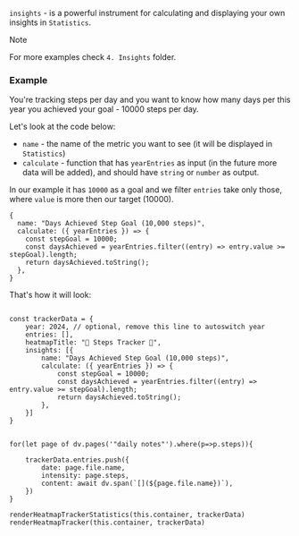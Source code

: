 `insights` - is a powerful instrument for calculating and displaying your own insights in `Statistics`.

> [!NOTE]
> For more examples check `4. Insights` folder.

### Example
You're tracking steps per day and you want to know how many days per this year you achieved your goal - 10000 steps per day.

Let's look at the code below:
- `name` - the name of the metric you want to see (it will be displayed in `Statistics`)
- `calculate` - function that has `yearEntries` as input (in the future more data will be added), and should have `string` or `number` as output.

In our example it has `10000` as a goal and we filter `entries` take only those, where `value` is more then our target (10000).

```
{
  name: "Days Achieved Step Goal (10,000 steps)",
  calculate: ({ yearEntries }) => {
    const stepGoal = 10000;
    const daysAchieved = yearEntries.filter((entry) => entry.value >= stepGoal).length;
    return daysAchieved.toString();
  },
}
```

That's how it will look:

```dataviewjs

const trackerData = {
    year: 2024, // optional, remove this line to autoswitch year
    entries: [],
    heatmapTitle: "👣 Steps Tracker 👣",
    insights: [{
        name: "Days Achieved Step Goal (10,000 steps)",
        calculate: ({ yearEntries }) => {
            const stepGoal = 10000;
            const daysAchieved = yearEntries.filter((entry) => entry.value >= stepGoal).length;
            return daysAchieved.toString();
        },
    }]
}

 
for(let page of dv.pages('"daily notes"').where(p=>p.steps)){

    trackerData.entries.push({
        date: page.file.name,
        intensity: page.steps,
        content: await dv.span(`[](${page.file.name})`),
    })  
}

renderHeatmapTrackerStatistics(this.container, trackerData)
renderHeatmapTracker(this.container, trackerData)

```